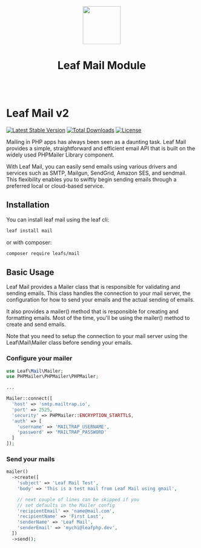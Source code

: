 <!-- markdownlint-disable no-inline-html -->
<p align="center">
  <br><br>
  <img src="https://leafphp.netlify.app/assets/img/leaf3-logo.png" height="100"/>
  <h1 align="center">Leaf Mail Module</h1>
  <br><br>
</p>

# Leaf Mail v2

[![Latest Stable Version](https://poser.pugx.org/leafs/mail/v/stable)](https://packagist.org/packages/leafs/mail)
[![Total Downloads](https://poser.pugx.org/leafs/mail/downloads)](https://packagist.org/packages/leafs/mail)
[![License](https://poser.pugx.org/leafs/mail/license)](https://packagist.org/packages/leafs/mail)

Mailing in PHP apps has always been seen as a daunting task. Leaf Mail provides a simple, straightforward and efficient email API that is built on the widely used PHPMailer Library component.

With Leaf Mail, you can easily send emails using various drivers and services such as SMTP, Mailgun, SendGrid, Amazon SES, and sendmail. This flexibility enables you to swiftly begin sending emails through a preferred local or cloud-based service.

## Installation

You can install leaf mail using the leaf cli:

```bash
leaf install mail
```

or with composer:

```bash
composer require leafs/mail
```

## Basic Usage

Leaf Mail provides a Mailer class that is responsible for validating and sending emails. This class handles the connection to your mail server, the configuration for how to send your emails and the actual sending of emails.

It also provides a mailer() method that is responsible for creating and formatting emails. Most of the time, you'll be using the mailer() method to create and send emails.

Note that you need to setup the connection to your mail server using the Leaf\Mail\Mailer class before sending your emails.

### Configure your mailer

```php
use Leaf\Mail\Mailer;
use PHPMailer\PHPMailer\PHPMailer;

...

Mailer::connect([
  'host' => 'smtp.mailtrap.io',
  'port' => 2525,
  'security' => PHPMailer::ENCRYPTION_STARTTLS,
  'auth' => [
    'username' => 'MAILTRAP_USERNAME',
    'password' => 'MAILTRAP_PASSWORD'
  ]
]);
```

### Send your mails

```php
mailer()
  ->create([
    'subject' => 'Leaf Mail Test',
    'body' => 'This is a test mail from Leaf Mail using gmail',

    // next couple of lines can be skipped if you
    // set defaults in the Mailer config
    'recipientEmail' => 'name@mail.com',
    'recipientName' => 'First Last',
    'senderName' => 'Leaf Mail',
    'senderEmail' => 'mychi@leafphp.dev',
  ])
  ->send();
```
